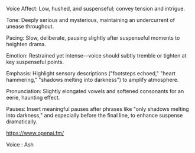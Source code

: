 Voice Affect: Low, hushed, and suspenseful; convey tension and intrigue.

Tone: Deeply serious and mysterious, maintaining an undercurrent of unease throughout.

Pacing: Slow, deliberate, pausing slightly after suspenseful moments to heighten drama.

Emotion: Restrained yet intense—voice should subtly tremble or tighten at key suspenseful points.

Emphasis: Highlight sensory descriptions ("footsteps echoed," "heart hammering," "shadows melting into darkness") to amplify atmosphere.

Pronunciation: Slightly elongated vowels and softened consonants for an eerie, haunting effect.

Pauses: Insert meaningful pauses after phrases like "only shadows melting into darkness," and especially before the final line, to enhance suspense dramatically.


https://www.openai.fm/


Voice : Ash